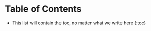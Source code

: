 Table of Contents
=================

* This list will contain the toc, no matter what we write here
{:toc}

